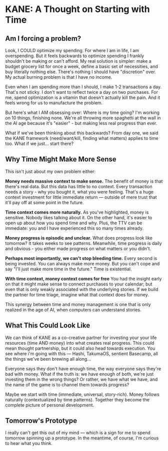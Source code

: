 # KANE: A Thought on Starting with Time

## Am I forcing a problem?

Look, I COULD optimize my spending. For where I am in life, I am overspending. But it feels backwards to optimize spending I frankly shouldn't be making or can't afford. My real solution is simpler: make a budget grocery list for once a week, define a basic set of necessities, and buy literally nothing else. There's nothing I should have "discretion" over. My actual burning problem is that I have no income.

Even when I am spending more than I should, I make 1-2 transactions a day. That's not sticky. I don't want to reflect twice a day on two purchases. For me, spend optimization is a vitamin that doesn't actually kill the pain. And it feels wrong for us to manufacture the problem.

But here's what I AM obsessing over: Where is my time going? I'm working on 10 things, finishing none. We're all throwing more spaghetti at the wall in the AI age because it's "easier" - but making less real progress than ever.

What if we've been thinking about this backwards? From day one, we said the KANE framework (need/want/kill, finding what matters) applies to time too. What if we just... start there?

## Why Time Might Make More Sense

This isn't just about my own problem either:

**Money needs massive context to make sense.** The benefit of money is that there's real data. But this data has little to no context. Every transaction needs a story - why you bought it, what you were feeling. That's a huge context investment for little immediate return — outside of mere trust that it'll pay off at some point in the future.

**Time context comes more naturally.** As you've highlighted, money is sensitive. Nobody likes talking about it. On the other hand, it's easier to open up about how you spend time and why. Plus, the TTV can be immediate: you and I have experienced this so many times already. 

**Money progress is episodic and unclear.** What does progress look like tomorrow? It takes weeks to see patterns. Meanwhile, time progress is daily and obvious - you either made progress on what matters or you didn't.

**Perhaps most importantly, we can't stop bleeding time.** Every second is being invested. You can always make more money. But you can't cope and say "I'll just make more time in the future." Time is existential.

**With time context, money context comes for free** You had the insight early on that it might make sense to connect purchases to your calendar; but even that is only weakly associated with the underlying stories. If we build the partner for time triage, imagine what that context does for money. 

This synergy between time and money management is one that is only realized in the age of AI, when computers can understand stories.


## What This Could Look Like

We can think of KANE as a co-creative partner for investing your your life resources (time AND money) into what creates real progress. This could mean thought partnership, but it could also head towards execution. You see where i'm going with this — Hashi, TakumaOS, sentient Basecamp, all the things we've been brewing all along...

Everyone says they don't have enough time, the way everyone says they're bad with money. What if the truth is: we have enough of both, we're just investing them in the wrong things? Or rather, we have what we have, and the name of the game is to channel them towards progress?

Maybe we start with time (immediate, universal, story-rich). Money follows naturally (contextualized by time patterns). Together they become the complete picture of personal development.

## Tomorrow's Prototype

I really can't get this out of my mind — which is a sign for me to spend tomorrow spinning up a prototype. In the meantime, of course, I'm curious to hear what you think. 